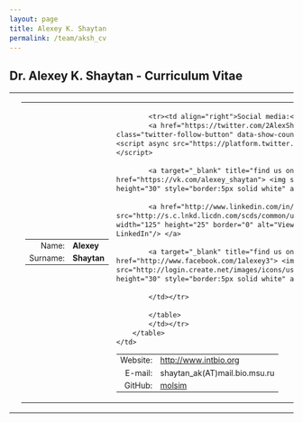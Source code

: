 ```yaml
---
layout: page
title: Alexey K. Shaytan
permalink: /team/aksh_cv
---
```


##  <b>Dr. Alexey K. Shaytan</b> - Curriculum Vitae

<table>
<colgroup>
<col width="30%" />
<col width="70%" />
</colgroup>
<tbody>
<tr>
	<td markdown="span">
		<img src="/assets/photo_aksh.jpg" width="200px" />
	</td>
	<td>
		<table>
			<colgroup>
			<col width="50%" />
			<col width="50%" />
			</colgroup>
			<tr><td>
			<table>
			<tr><td align="right">Name:</td><td><b>Alexey</b></td></tr>
			<tr><td align="right">Surname:</td><td><b>Shaytan</b></td></tr>
			</table>
			</td>
			<td>
			<table>
			<tr><td align="right">Website:</td><td><a href="http://intbio.org">http://www.intbio.org</a></td></tr>
			<tr><td align="right">E-mail:</td><td>shaytan_ak(AT)mail.bio.msu.ru</td></tr>
			<tr><td align="right">GitHub:</td><td><a href="https://github.com/molsim">molsim</a></td></tr>

			<tr><td align="right">Social media:</td><td>
			<a href="https://twitter.com/2AlexSha?ref_src=twsrc%5Etfw" class="twitter-follow-button" data-show-count="false">Follow @2AlexSha</a><script async src="https://platform.twitter.com/widgets.js" charset="utf-8"></script>

			<a target="_blank" title="find us on VK" href="https://vk.com/alexey_shaytan"> <img src="/assets/vk.png" width="50" height="30" style="border:5px solid white" alt="follow me on VK"/> </a>

			<a href="http://www.linkedin.com/in/2alexsha"> <img src="http://s.c.lnkd.licdn.com/scds/common/u/img/webpromo/btn_viewmy_160x33.png" width="125" height="25" border="0" alt="View Alexey Shaytan's profile on LinkedIn"/> </a>

			<a target="_blank" title="find us on Facebook" href="http://www.facebook.com/1alexey3"> <img src="http://login.create.net/images/icons/user/facebook_40x40.png" width="50" height="30" style="border:5px solid white" alt="follow me on facebook"/> </a>

			</td></tr>

			</table>
			</td></tr>
		</table>
	</td>
</tr>



</tbody>
</table>
